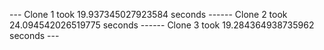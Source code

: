 --- Clone 1 took 19.937345027923584 seconds ------ Clone 2 took 24.094542026519775 seconds ------ Clone 3 took 19.284364938735962 seconds ---